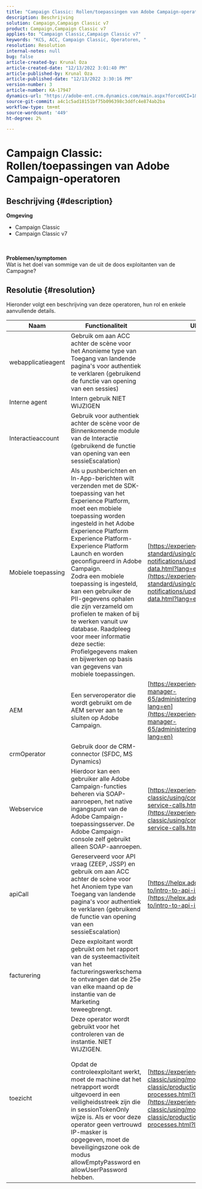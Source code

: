 ```yaml
---
title: "Campaign Classic: Rollen/toepassingen van Adobe Campaign-operatoren"
description: Beschrijving
solution: Campaign,Campaign Classic v7
product: Campaign,Campaign Classic v7
applies-to: "Campaign Classic,Campaign Classic v7"
keywords: "KCS, ACC, Campaign Classic, Operatoren, "
resolution: Resolution
internal-notes: null
bug: false
article-created-by: Krunal Oza
article-created-date: "12/13/2022 3:01:40 PM"
article-published-by: Krunal Oza
article-published-date: "12/13/2022 3:30:16 PM"
version-number: 3
article-number: KA-17947
dynamics-url: "https://adobe-ent.crm.dynamics.com/main.aspx?forceUCI=1&pagetype=entityrecord&etn=knowledgearticle&id=bc0e3f0b-f77a-ed11-81ac-6045bd006b3d"
source-git-commit: a4c1c5ad18151bf75b096398c3ddfc4e874ab2ba
workflow-type: tm+mt
source-wordcount: '449'
ht-degree: 2%

---
```


# Campaign Classic: Rollen/toepassingen van Adobe Campaign-operatoren

## Beschrijving {#description}

<b>Omgeving</b>
- Campaign Classic
- Campaign Classic v7

<br> <br><b>Problemen/symptomen</b><br>Wat is het doel van sommige van de uit de doos exploitanten van de Campagne?

## Resolutie {#resolution}


Hieronder volgt een beschrijving van deze operatoren, hun rol en enkele aanvullende details.


| <b>Naam</b> | <b>Functionaliteit</b> | <b>URL voor meer informatie</b> |
| --- | --- | --- |
| webapplicatieagent | Gebruik om aan ACC achter de scène voor het Anonieme type van Toegang van landende pagina&#39;s voor authentiek te verklaren (gebruikend de functie van opening van een sessies) |   |
| Interne agent | Intern gebruik NIET WIJZIGEN |   |
| Interactieaccount | Gebruik voor authentiek achter de scène voor de Binnenkomende module van de Interactie (gebruikend de functie van opening van een sessieEscalation) |   |
| Mobiele toepassing | Als u pushberichten en In-App-berichten wilt verzenden met de SDK-toepassing van het Experience Platform, moet een mobiele toepassing worden ingesteld in het Adobe Experience Platform Experience Platform-Experience Platform Launch en worden geconfigureerd in Adobe Campaign.<br>  Zodra een mobiele toepassing is ingesteld, kan een gebruiker de PII-gegevens ophalen die zijn verzameld om profielen te maken of bij te werken vanuit uw database. Raadpleeg voor meer informatie deze sectie: Profielgegevens maken en bijwerken op basis van gegevens van mobiele toepassingen. | [https://experienceleague.adobe.com/docs/campaign-standard/using/communication-channels/push-notifications/updating-profile-with-mobile-app-data.html?lang=en](https://experienceleague.adobe.com/docs/campaign-standard/using/communication-channels/push-notifications/updating-profile-with-mobile-app-data.html?lang=en) |
| AEM | Een serveroperator die wordt gebruikt om de AEM server aan te sluiten op Adobe Campaign. | [https://experienceleague.adobe.com/docs/experience-manager-65/administering/integration/campaignonpremise.html?lang=en](https://experienceleague.adobe.com/docs/experience-manager-65/administering/integration/campaignonpremise.html?lang=en) |
| crmOperator | Gebruik door de CRM-connector (SFDC, MS Dynamics) |   |
| Webservice | Hierdoor kan een gebruiker alle Adobe Campaign-functies beheren via SOAP-aanroepen, het native ingangspunt van de Adobe Campaign-toepassingsserver. De Adobe Campaign-console zelf gebruikt alleen SOAP-aanroepen. | [https://experienceleague.adobe.com/docs/campaign-classic/using/configuring-campaign-classic/api/web-service-calls.html?lang=en](https://experienceleague.adobe.com/docs/campaign-classic/using/configuring-campaign-classic/api/web-service-calls.html?lang=en) |
| apiCall | Gereserveerd voor API vraag (ZEEP, JSSP) en gebruik om aan ACC achter de scène voor het Anoniem type van Toegang van landende pagina&#39;s voor authentiek te verklaren (gebruikend de functie van opening van een sessieEscalation) | [https://helpx.adobe.com/campaign/classic/how-to/intro-to-api-in-acv6.html](https://helpx.adobe.com/campaign/classic/how-to/intro-to-api-in-acv6.html) |
| facturering | Deze exploitant wordt gebruikt om het rapport van de systeemactiviteit van het factureringswerkschema te ontvangen dat de 25e van elke maand op de instantie van de Marketing teweegbrengt. |   |
| toezicht | Deze operator wordt gebruikt voor het controleren van de instantie. NIET WIJZIGEN. <br><br>  Opdat de controleexploitant werkt, moet de machine dat het netrapport wordt uitgevoerd in een veiligheidsstreek zijn die in sessionTokenOnly wijze is. Als er voor deze operator geen vertrouwd IP-masker is opgegeven, moet de beveiligingszone ook de modus allowEmptyPassword en allowUserPassword hebben. | [https://experienceleague.adobe.com/docs/campaign-classic/using/monitoring-campaign-classic/production-procedures/monitoring-processes.html?lang=en](https://experienceleague.adobe.com/docs/campaign-classic/using/monitoring-campaign-classic/production-procedures/monitoring-processes.html?lang=en) |



